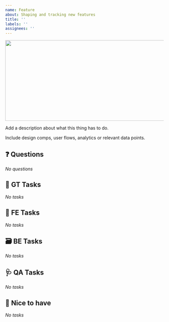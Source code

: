 ```yaml
---
name: Feature
about: Shaping and tracking new features
title: ''
labels: ''
assignees: ''
---
```


<img src="https://source.unsplash.com/848x256/daily?fish" width="848px" height="256px" />

Add a description about what this thing has to do.

Include design comps, user flows, analytics or relevant data points.

## ❓ Questions

_No questions_

## 🌱 GT Tasks

_No tasks_

## 🎨 FE Tasks

_No tasks_

## 🗃️ BE Tasks

_No tasks_

## 🩺 QA Tasks

_No tasks_

## 🧞 Nice to have

_No tasks_
